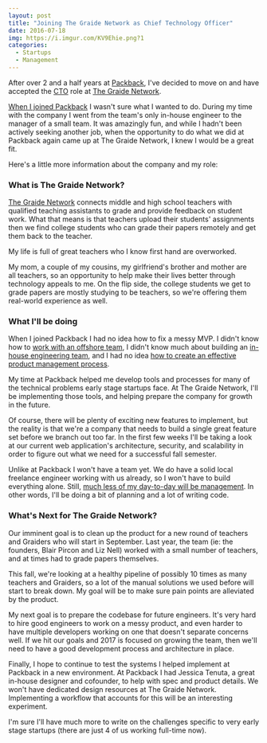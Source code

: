 ```yaml
---
layout: post
title: "Joining The Graide Network as Chief Technology Officer"
date: 2016-07-18
img: https://i.imgur.com/KV9Ehie.png?1
categories:
  - Startups
  - Management
---
```

After over 2 and a half years at [Packback](https://www.packback.co/), I've decided to move on and have accepted the [CTO](https://www.karllhughes.com/posts/roles-of-startup-cto) role at [The Graide Network](http://www.thegraidenetwork.com/).

[When I joined Packback](https://www.karllhughes.com/posts/on-leaving-uloop-for-packback-books) I wasn't sure what I wanted to do. During my time with the company I went from the team's only in-house engineer to the manager of a small team. It was amazingly fun, and while I hadn't been actively seeking another job, when the opportunity to do what we did at Packback again came up at The Graide Network, I knew I would be a great fit.

Here's a little more information about the company and my role:

### What is The Graide Network?

[The Graide Network](http://www.thegraidenetwork.com/) connects middle and high school teachers with qualified teaching assistants to grade and provide feedback on student work. What that means is that teachers upload their students' assignments then we find college students who can grade their papers remotely and get them back to the teacher.

My life is full of great teachers who I know first hand are overworked.

My mom, a couple of my cousins, my girlfriend's brother and mother are all teachers, so an opportunity to help make their lives better through technology appeals to me. On the flip side, the college students we get to grade papers are mostly studying to be teachers, so we're offering them real-world experience as well.

### What I'll be doing

When I joined Packback I had no idea how to fix a messy MVP. I didn't know how to [work with an offshore team](https://www.karllhughes.com/posts/risk-of-offshore-outsourcing), I didn't know much about building an [in-house engineering team](https://www.karllhughes.com/posts/hiring-process), and I had no idea [how to create an effective product management process](https://www.karllhughes.com/posts/product-management-process).

My time at Packback helped me develop tools and processes for many of the technical problems early stage startups face. At The Graide Network, I'll be implementing those tools, and helping prepare the company for growth in the future.

Of course, there will be plenty of exciting new features to implement, but the reality is that we're a company that needs to build a single great feature set before we branch out too far. In the first few weeks I'll be taking a look at our current web application's architecture, security, and scalability in order to figure out what we need for a successful fall semester.

Unlike at Packback I won't have a team yet. We do have a solid local freelance engineer working with us already, so I won't have to build everything alone. Still, [much less of my day-to-day will be management](https://www.karllhughes.com/posts/engineering-manager). In other words, I'll be doing a bit of planning and a lot of writing code.

### What's Next for The Graide Network?

Our imminent goal is to clean up the product for a new round of teachers and Graiders who will start in September. Last year, the team (ie: the founders, Blair Pircon and Liz Nell) worked with a small number of teachers, and at times had to grade papers themselves.

This fall, we're looking at a healthy pipeline of possibly 10 times as many teachers and Graiders, so a lot of the manual solutions we used before will start to break down. My goal will be to make sure pain points are alleviated by the product.

My next goal is to prepare the codebase for future engineers. It's very hard to hire good engineers to work on a messy product, and even harder to have multiple developers working on one that doesn't separate concerns well. If we hit our goals and 2017 is focused on growing the team, then we'll need to have a good development process and architecture in place.

Finally, I hope to continue to test the systems I helped implement at Packback in a new environment. At Packback I had Jessica Tenuta, a great in-house designer and cofounder, to help with spec and product details. We won't have dedicated design resources at The Graide Network. Implementing a workflow that accounts for this will be an interesting experiment.

I'm sure I'll have much more to write on the challenges specific to very early stage startups (there are just 4 of us working full-time now).
